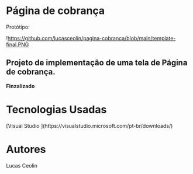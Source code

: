 <head> <h1> <b> Página de cobrança </b> </h1> </head>

Protótipo: 

!https://github.com/lucasceolin/pagina-cobranca/blob/main/template-final.PNG

<h2> Projeto de implementação de uma tela de Página de cobrança. </h2>

<b> Finzalizado </b>

<h1> <b> Tecnologias Usadas </b> </h1>
[Visual Studio ](https://visualstudio.microsoft.com/pt-br/downloads/)

<h1> <b> Autores </b> </h1>
Lucas Ceolin 
